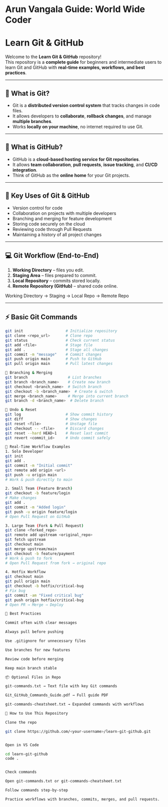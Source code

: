 
# Arun Vangala Guide: World Wide Coder

# Learn Git & GitHub

Welcome to the **Learn Git & GitHub** repository!  
This repository is a **complete guide** for beginners and intermediate users to learn Git and GitHub with **real-time examples, workflows, and best practices**.

---

## 📌 What is Git?

- Git is a **distributed version control system** that tracks changes in code files.  
- It allows developers to **collaborate**, **rollback changes**, and manage **multiple branches**.  
- Works **locally on your machine**, no internet required to use Git.

---

## 📌 What is GitHub?

- GitHub is a **cloud-based hosting service for Git repositories**.  
- It allows **team collaboration**, **pull requests**, **issue tracking**, and **CI/CD integration**.  
- Think of GitHub as the **online home** for your Git projects.

---

## 📝 Key Uses of Git & GitHub

- Version control for code  
- Collaboration on projects with multiple developers  
- Branching and merging for feature development  
- Storing code securely on the cloud  
- Reviewing code through Pull Requests  
- Maintaining a history of all project changes  

---

## 💻 Git Workflow (End-to-End)

1. **Working Directory** – files you edit.  
2. **Staging Area** – files prepared to commit.  
3. **Local Repository** – commits stored locally.  
4. **Remote Repository (GitHub)** – shared code online.



Working Directory → Staging → Local Repo → Remote Repo


---

## ⚡ Basic Git Commands

```bash
git init                   # Initialize repository
git clone <repo_url>       # Clone repo
git status                 # Check current status
git add <file>             # Stage file
git add .                  # Stage all changes
git commit -m "message"    # Commit changes
git push origin main       # Push to GitHub
git pull origin main       # Pull latest changes

🌿 Branching & Merging
git branch                  # List branches
git branch <branch_name>    # Create new branch
git checkout <branch_name>  # Switch branch
git checkout -b <branch_name>  # Create & switch
git merge <branch_name>     # Merge into current branch
git branch -d <branch_name>  # Delete branch

🔄 Undo & Reset
git log                    # Show commit history
git diff                   # Show changes
git reset <file>           # Unstage file
git checkout -- <file>     # Discard changes
git reset --hard HEAD~1    # Reset last commit
git revert <commit_id>     # Undo commit safely

📂 Real-Time Workflow Examples
1. Solo Developer
git init
git add .
git commit -m "Initial commit"
git remote add origin <url>
git push -u origin main
# Work & push directly to main

2. Small Team (Feature Branch)
git checkout -b feature/login
# Make changes
git add .
git commit -m "Added login"
git push -u origin feature/login
# Open Pull Request on GitHub

3. Large Team (Fork & Pull Request)
git clone <forked_repo>
git remote add upstream <original_repo>
git fetch upstream
git checkout main
git merge upstream/main
git checkout -b feature/payment
# Work & push to fork
# Open Pull Request from fork → original repo

4. Hotfix Workflow
git checkout main
git pull origin main
git checkout -b hotfix/critical-bug
# Fix bug
git commit -am "Fixed critical bug"
git push origin hotfix/critical-bug
# Open PR → Merge → Deploy

📑 Best Practices

Commit often with clear messages

Always pull before pushing

Use .gitignore for unnecessary files

Use branches for new features

Review code before merging

Keep main branch stable

📦 Optional Files in Repo

git-commands.txt → Text file with key Git commands

Git_GitHub_Commands_Guide.pdf → Full guide PDF

git-commands-cheatsheet.txt → Expanded commands with workflows

🚀 How to Use This Repository

Clone the repo

git clone https://github.com/<your-username>/learn-git-github.git


Open in VS Code

cd learn-git-github
code .


Check commands

Open git-commands.txt or git-commands-cheatsheet.txt

Follow commands step-by-step

Practice workflows with branches, commits, merges, and pull requests.
